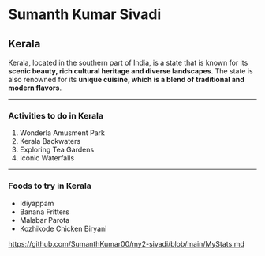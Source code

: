 # Sumanth Kumar Sivadi

## Kerala

Kerala, located in the southern part of India, is a state that is known for its **scenic beauty, rich cultural heritage and diverse landscapes**. The state is also renowned for its **unique cuisine, which is a blend of traditional and modern flavors**.

---

### Activities to do in Kerala

1. Wonderla Amusment Park
2. Kerala Backwaters
3. Exploring Tea Gardens
4. Iconic Waterfalls

---

### Foods to try in Kerala

* Idiyappam
* Banana Fritters
* Malabar Parota
* Kozhikode Chicken Biryani

https://github.com/SumanthKumar00/my2-sivadi/blob/main/MyStats.md